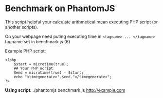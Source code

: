 Benchmark on PhantomJS
============

This script helpful your calculate arithmetical mean executing PHP script (or another scripts).

On your webpage need puting executing time in 
```<tagname> ... </tagname>```
tagname set in benchmark.js (6)

Example PHP script:
```
<?php
    $start = microtime(true);
    ## Your PHP script
    $end = microtime(true) - $start;
    echo "<timegenerate>".$end."</timegenerate>";
?>
```
<b>Using script:</b> ./phantomjs benchmark.js http://example.com
